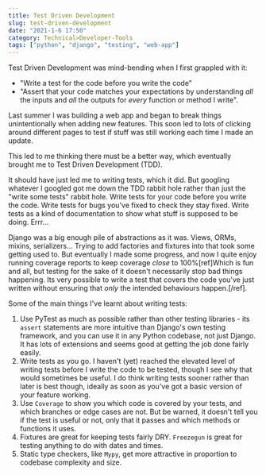 ```yaml
---
title: Test Driven Development
slug: test-driven-development
date: "2021-1-6 17:50"
category: Technical>Developer-Tools
tags: ["python", "django", "testing", "web-app"]
---
```


Test Driven Development was mind-bending when I first grappled with it:

- "Write a test for the code before you write the code"
- "Assert that your code matches your expectations by understanding _all_ the inputs and _all_ the outputs for _every_ function or method I write".

Last summer I was building a web app and began to break things unintentionally
when adding new features. This soon led to lots of clicking around different
pages to test if stuff was still working each time I made an update.

This led to me thinking there must be a better way, which eventually brought
me to Test Driven Development (TDD).

It should have just led me to writing tests, which it did. But googling
whatever I googled got me down the TDD rabbit hole rather than just the "write
some tests" rabbit hole. Write tests for your code before you write the code.
Write tests for bugs you've fixed to check they stay fixed. Write tests as a
kind of documentation to show what stuff is supposed to be doing. Errr...

Django was a big enough pile of abstractions as it was. Views, ORMs, mixins,
serializers... Trying to add factories and fixtures into that took some getting
used to. But eventually I made some progress, and now I quite enjoy running
coverage reports to keep coverage _close_ to 100%[ref]Which is fun and all, but
testing for the sake of it doesn't necessarily stop bad things happening. Its very possible to write a test that covers the code you've just
written without ensuring that _only_ the intended behaviours happen.[/ref].

Some of the main things I've learnt about writing tests:

1. Use PyTest as much as possible rather than other testing libraries - its `assert` statements are more intuitive than Django's own testing framework, and you can use it in any Python codebase, not just Django. It has lots of extensions and seems good at getting the job done fairly easily.
2. Write tests as you go. I haven't (yet) reached the elevated level of writing
   tests before I write the code to be tested, though I see why that would
   sometimes be useful. I do think writing tests sooner rather than later is
   best though, ideally as soon as you've got a basic version of your feature working.
3. Use `Coverage` to show you which code is covered by your tests, and which
   branches or edge cases are not. But be warned, it doesn't tell you if the
   test is useful or not, only that it passes and which methods or functions it
   uses.
4. Fixtures are great for keeping tests fairly DRY. `Freezegun` is great for
   testing anything to do with dates and times.
5. Static type checkers, like `Mypy`, get more attractive in proportion to
   codebase complexity and size.
